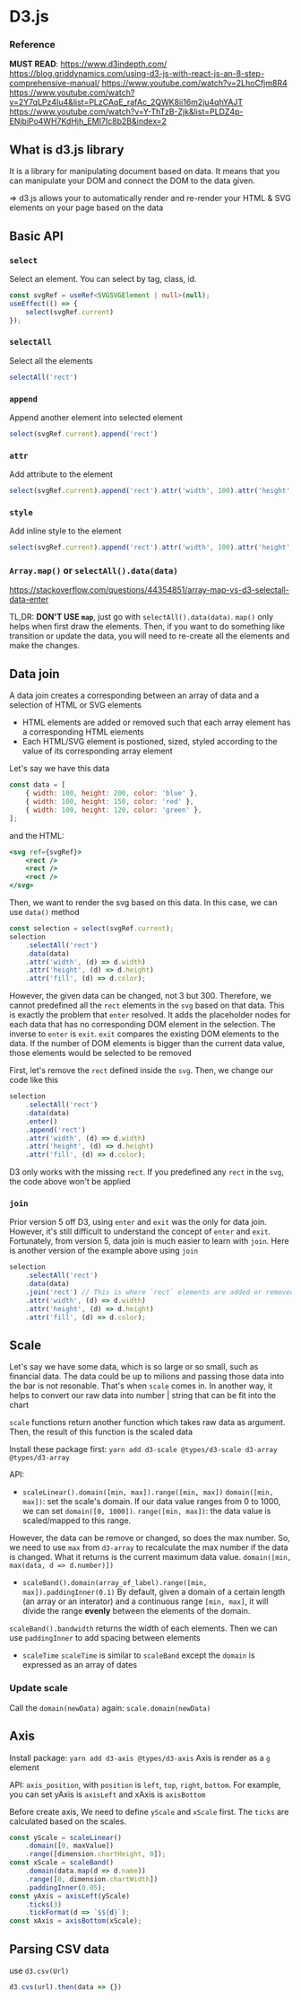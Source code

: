# D3.js

### Reference

**MUST READ**: <https://www.d3indepth.com/> 
<https://blog.griddynamics.com/using-d3-js-with-react-js-an-8-step-comprehensive-manual/>
<https://www.youtube.com/watch?v=2LhoCfjm8R4>
<https://www.youtube.com/watch?v=2Y7qLPz4Iu4&list=PLzCAqE_rafAc_2QWK8ii16m2ju4qhYAJT>
<https://www.youtube.com/watch?v=Y-ThTzB-Zjk&list=PLDZ4p-ENjbiPo4WH7KdHjh_EMI7Ic8b2B&index=2>

## What is d3.js library

It is a library for manipulating document based on data. It means that you can manipulate your DOM and connect the DOM to the data given.

=> d3.js allows your to automatically render and re-render your HTML & SVG elements on your page based on the data

## Basic API

### `select`

Select an element. You can select by tag, class, id.
```ts
const svgRef = useRef<SVGSVGElement | null>(null);
useEffect(() => {
	select(svgRef.current)
});
```

### `selectAll`

Select all the elements
```js
selectAll('rect')
```

### `append`

Append another element into selected element
```js
select(svgRef.current).append('rect')
```

### `attr`

Add attribute to the element
```js
select(svgRef.current).append('rect').attr('width', 100).attr('height', 100)
```

### `style`

Add inline style to the element
```js
select(svgRef.current).append('rect').attr('width', 100).attr('height', 100).style('fill', 'blue');
```

### `Array.map()` or `selectAll().data(data)`

<https://stackoverflow.com/questions/44354851/array-map-vs-d3-selectall-data-enter>

TL,DR: **DON'T USE `map`**, just go with `selectAll().data(data)`. `map()` only helps when first draw the elements. Then, if you want to do something like transition or update the data, you will need to re-create all the elements and make the changes.

## Data join

A data join creates a corresponding between an array of data and a selection of HTML or SVG elements

- HTML elements are added or removed such that each array element has a corresponding HTML elements
- Each HTML/SVG element is postioned, sized, styled according to the value of its corresponding array element

Let's say we have this data
```js
const data = [
	{ width: 100, height: 200, color: 'blue' },
	{ width: 100, height: 150, color: 'red' },
	{ width: 100, height: 120, color: 'green' },
];
```
and the HTML:
```jsx
<svg ref={svgRef}>
	<rect />
	<rect />
	<rect />
</svg>
```
Then, we want to render the svg based on this data. In this case, we can use `data()` method
```js
const selection = select(svgRef.current);
selection
	.selectAll('rect')
	.data(data)
	.attr('width', (d) => d.width)
	.attr('height', (d) => d.height)
	.attr('fill', (d) => d.color);
```

However, the given data can be changed, not 3 but 300. Therefore, we cannot predefined all the `rect` elements in the `svg` based on that data.
This is exactly the problem that `enter` resolved. It adds the placeholder nodes for each data that has no corresponding DOM element in the selection. The inverse to `enter` is `exit`. `exit` compares the existing DOM elements to the data. If the number of DOM elements is bigger than the current data value, those elements would be selected to be removed

First, let's remove the `rect` defined inside the `svg`. Then, we change our code like this
```js
selection
	.selectAll('rect')
	.data(data)
	.enter()
	.append('rect')
	.attr('width', (d) => d.width)
	.attr('height', (d) => d.height)
	.attr('fill', (d) => d.color);
```

D3 only works with the missing `rect`. If you predefined any `rect` in the `svg`, the code above won't be applied

### `join`

Prior version 5 off D3, using `enter` and `exit` was the only for data join. However, it's still difficult to understand the concept of `enter` and `exit`. Fortunately, from version 5, data join is much easier to learn with `join`. Here is another version of the example above using `join`

```js
selection
	.selectAll('rect')
	.data(data)
	.join('rect') // This is where `rect` elements are added or removed corresponding to the data
	.attr('width', (d) => d.width)
	.attr('height', (d) => d.height)
	.attr('fill', (d) => d.color);
```

## Scale

Let's say we have some data, which is so large or so small, such as financial data. The data could be up to milions and passing those data into the bar is not resonable. That's when `scale` comes in. In another way, it helps to convert our raw data into number | string that can be fit into the chart

`scale` functions return another function which takes raw data as argument. Then, the result of this function is the scaled data

Install these package first: `yarn add d3-scale @types/d3-scale d3-array @types/d3-array`

API:
- `scaleLinear().domain([min, max]).range([min, max])`
`domain([min, max])`: set the scale's domain. If our data value ranges from 0 to 1000, we can set `domain([0, 1000])`.
`range([min, max])`: the data value is scaled/mapped to this range. 

However, the data can be remove or changed, so does the max number. So, we need to use `max` from `d3-array` to recalculate the max number if the data is changed. What it returns is the current maximum data value.
`domain([min, max(data, d => d.number)])`

- `scaleBand().domain(array_of_label).range([min, max]).paddingInner(0.1)`
By default, given a domain of a certain length (an array or an interator) and a continuous range `[min, max]`, it will divide the range **evenly** between the elements of the domain.

`scaleBand().bandwidth` returns the width of each elements. Then we can use `paddingInner` to add spacing between elements

- `scaleTime`
`scaleTime` is similar to `scaleBand` except the `domain` is expressed as an array of dates

### Update scale

Call the `domain(newData)` again: `scale.domain(newData)`

## Axis

Install package: `yarn add d3-axis @types/d3-axis`
Axis is render as a `g` element

API: `axis_position`, with `position` is `left`, `top`, `right`, `bottom`. For example, you can set yAxis is `axisLeft` and xAxis is `axisBottom`

Before create axis, We need to define `yScale` and `xScale` first. The `ticks` are calculated based on the scales.

```js
const yScale = scaleLinear()
	.domain([0, maxValue])
	.range([dimension.chartHeight, 0]);
const xScale = scaleBand()
	.domain(data.map(d => d.name))
	.range([0, dimension.chartWidth])
	.paddingInner(0.05);
const yAxis = axisLeft(yScale)
	.ticks(3)
	.tickFormat(d => `$${d}`);
const xAxis = axisBottom(xScale);
```

## Parsing CSV data

use `d3.csv(Url)`

```js
d3.cvs(url).then(data => {})
```